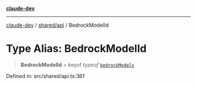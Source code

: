 [**claude-dev**](../../../README.md)

***

[claude-dev](../../../README.md) / [shared/api](../README.md) / BedrockModelId

# Type Alias: BedrockModelId

> **BedrockModelId** = keyof *typeof* [`bedrockModels`](../variables/bedrockModels.md)

Defined in: src/shared/api.ts:361
